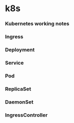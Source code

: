 # k8s

### Kubernetes working notes

### Ingress

### Deployment

### Service

### Pod

### ReplicaSet

### DaemonSet

### IngressController
